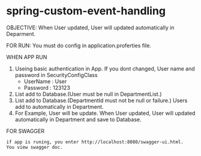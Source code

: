 # spring-custom-event-handling

OBJECTIVE:
  When User updated, User will updated automatically in Deparment.
  
FOR RUN:
  You must do config in application.proferties file.
  
WHEN APP RUN
  1. Useing basic authentication in App. 
     If you dont changed, User name and password in SecurityConfigClass
     - UserName : User 
     - Password : 123123 
  2. List<Depaertment> add to Database.(User must be null in DepartmentList.)
  3. List<User> add to Database.(DepartmentId must not be null or failure.)
     Users add to automatically in Department.
  4. For Example,
      User will be update.
      When User updated, User will updated automatically in Department and save to Database.
  
 
  FOR SWAGGER
  
    if app is runing, you enter http://localhost:8080/swagger-ui.html.
    You view swagger doc.
